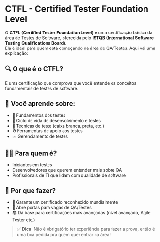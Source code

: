 
# CTFL - Certified Tester Foundation Level

O **CTFL (Certified Tester Foundation Level)** é uma certificação básica da área de Testes de Software, oferecida pelo **ISTQB (International Software Testing Qualifications Board)**.  
Ela é ideal para quem está começando na área de QA/Testes. Aqui vai uma explicação:

## 🔍 O que é o CTFL?
É uma certificação que comprova que você entende os conceitos fundamentais de testes de software.

## 🧠 Você aprende sobre:

- 📘 Fundamentos dos testes  
- 🔁 Ciclo de vida de desenvolvimento e testes  
- 🧪 Técnicas de teste (caixa branca, preta, etc.)  
- ⚙️ Ferramentas de apoio aos testes  
- 📈 Gerenciamento de testes  

## 🧑‍💻 Para quem é?

- Iniciantes em testes  
- Desenvolvedores que querem entender mais sobre QA  
- Profissionais de TI que lidam com qualidade de software  

## 🎯 Por que fazer?

- 📄 Garante um certificado reconhecido mundialmente  
- 🚀 Abre portas para vagas de QA/Testes  
- 📚 Dá base para certificações mais avançadas (nível avançado, Agile Tester etc.)  

> ✅ **Dica:** Não é obrigatório ter experiência para fazer a prova, então é uma boa pedida pra quem quer entrar na área!
